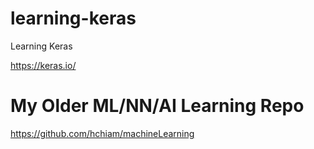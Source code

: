 # learning-keras

Learning Keras

https://keras.io/

# My Older ML/NN/AI Learning Repo

https://github.com/hchiam/machineLearning
